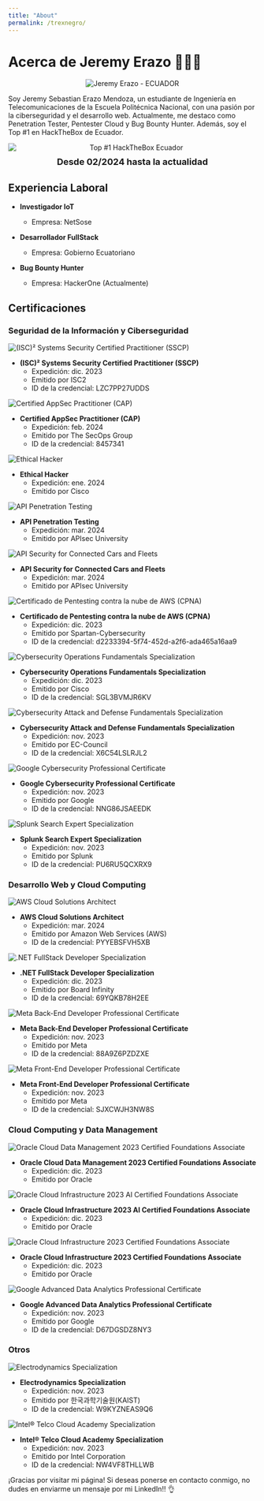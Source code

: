 ```yaml
---
title: "About"
permalink: /trexnegro/
---
```

# Acerca de Jeremy Erazo 👨🏻‍💻

<p align="center">
  <img src="/assets/images/IAM.png" alt="Jeremy Erazo - ECUADOR">
</p>

Soy Jeremy Sebastian Erazo Mendoza, un estudiante de Ingeniería en Telecomunicaciones de la Escuela Politécnica Nacional, con una pasión por la ciberseguridad y el desarrollo web. Actualmente, me destaco como Penetration Tester, Pentester Cloud y Bug Bounty Hunter. Además, soy el Top #1 en HackTheBox de Ecuador.

<div style="text-align:center;">
  <img src="/assets/images/IAMTPO1.jpg" alt="Top #1 HackTheBox Ecuador" style="display:block; margin:auto;">
  <p style="margin-top:10px; font-size:18px; font-weight:bold;">Desde 02/2024 hasta la actualidad</p>
</div>

## Experiencia Laboral

- **Investigador IoT**
  - Empresa: NetSose

- **Desarrollador FullStack**
  - Empresa: Gobierno Ecuatoriano

- **Bug Bounty Hunter**
  - Empresa: HackerOne (Actualmente)

## Certificaciones

### Seguridad de la Información y Ciberseguridad

![(ISC)² Systems Security Certified Practitioner (SSCP)](https://www.linkedin.com/in/jeremy-erazo-0811081b2/details/certifications/)
- **(ISC)² Systems Security Certified Practitioner (SSCP)**
  - Expedición: dic. 2023
  - Emitido por ISC2
  - ID de la credencial: LZC7PP27UDDS

![Certified AppSec Practitioner (CAP)](https://www.linkedin.com/in/jeremy-erazo-0811081b2/details/certifications/)
- **Certified AppSec Practitioner (CAP)**
  - Expedición: feb. 2024
  - Emitido por The SecOps Group
  - ID de la credencial: 8457341

![Ethical Hacker](https://www.linkedin.com/in/jeremy-erazo-0811081b2/details/certifications/)
- **Ethical Hacker**
  - Expedición: ene. 2024
  - Emitido por Cisco

![API Penetration Testing](https://www.linkedin.com/in/jeremy-erazo-0811081b2/details/certifications/)
- **API Penetration Testing**
  - Expedición: mar. 2024
  - Emitido por APIsec University

![API Security for Connected Cars and Fleets](https://www.linkedin.com/in/jeremy-erazo-0811081b2/details/certifications/)
- **API Security for Connected Cars and Fleets**
  - Expedición: mar. 2024
  - Emitido por APIsec University

![Certificado de Pentesting contra la nube de AWS (CPNA)](https://www.linkedin.com/in/jeremy-erazo-0811081b2/details/certifications/)
- **Certificado de Pentesting contra la nube de AWS (CPNA)**
  - Expedición: dic. 2023
  - Emitido por Spartan-Cybersecurity
  - ID de la credencial: d2233394-5f74-452d-a2f6-ada465a16aa9

![Cybersecurity Operations Fundamentals Specialization](https://www.linkedin.com/in/jeremy-erazo-0811081b2/details/certifications/)
- **Cybersecurity Operations Fundamentals Specialization**
  - Expedición: dic. 2023
  - Emitido por Cisco
  - ID de la credencial: SGL3BVMJR6KV

![Cybersecurity Attack and Defense Fundamentals Specialization](https://www.linkedin.com/in/jeremy-erazo-0811081b2/details/certifications/)
- **Cybersecurity Attack and Defense Fundamentals Specialization**
  - Expedición: nov. 2023
  - Emitido por EC-Council
  - ID de la credencial: X6C54LSLRJL2

![Google Cybersecurity Professional Certificate](https://www.linkedin.com/in/jeremy-erazo-0811081b2/details/certifications/)
- **Google Cybersecurity Professional Certificate**
  - Expedición: nov. 2023
  - Emitido por Google
  - ID de la credencial: NNG86JSAEEDK

![Splunk Search Expert Specialization](https://www.linkedin.com/in/jeremy-erazo-0811081b2/details/certifications/)
- **Splunk Search Expert Specialization**
  - Expedición: nov. 2023
  - Emitido por Splunk
  - ID de la credencial: PU6RU5QCXRX9


### Desarrollo Web y Cloud Computing

![AWS Cloud Solutions Architect](https://www.linkedin.com/in/jeremy-erazo-0811081b2/details/certifications/)
- **AWS Cloud Solutions Architect**
  - Expedición: mar. 2024
  - Emitido por Amazon Web Services (AWS)
  - ID de la credencial: PYYEBSFVH5XB

![.NET FullStack Developer Specialization](https://www.linkedin.com/in/jeremy-erazo-0811081b2/details/certifications/)
- **.NET FullStack Developer Specialization**
  - Expedición: dic. 2023
  - Emitido por Board Infinity
  - ID de la credencial: 69YQKB78H2EE

![Meta Back-End Developer Professional Certificate](https://www.linkedin.com/in/jeremy-erazo-0811081b2/details/certifications/)
- **Meta Back-End Developer Professional Certificate**
  - Expedición: nov. 2023
  - Emitido por Meta
  - ID de la credencial: 88A9Z6PZDZXE

![Meta Front-End Developer Professional Certificate](https://www.linkedin.com/in/jeremy-erazo-0811081b2/details/certifications/)
- **Meta Front-End Developer Professional Certificate**
  - Expedición: nov. 2023
  - Emitido por Meta
  - ID de la credencial: SJXCWJH3NW8S

### Cloud Computing y Data Management

![Oracle Cloud Data Management 2023 Certified Foundations Associate](https://www.linkedin.com/in/jeremy-erazo-0811081b2/details/certifications/)
- **Oracle Cloud Data Management 2023 Certified Foundations Associate**
  - Expedición: dic. 2023
  - Emitido por Oracle

![Oracle Cloud Infrastructure 2023 AI Certified Foundations Associate](https://www.linkedin.com/in/jeremy-erazo-0811081b2/details/certifications/)
- **Oracle Cloud Infrastructure 2023 AI Certified Foundations Associate**
  - Expedición: dic. 2023
  - Emitido por Oracle

![Oracle Cloud Infrastructure 2023 Certified Foundations Associate](https://www.linkedin.com/in/jeremy-erazo-0811081b2/details/certifications/)
- **Oracle Cloud Infrastructure 2023 Certified Foundations Associate**
  - Expedición: dic. 2023
  - Emitido por Oracle

![Google Advanced Data Analytics Professional Certificate](https://www.linkedin.com/in/jeremy-erazo-0811081b2/details/certifications/)
- **Google Advanced Data Analytics Professional Certificate**
  - Expedición: nov. 2023
  - Emitido por Google
  - ID de la credencial: D67DGSDZ8NY3

### Otros

![Electrodynamics Specialization](https://www.linkedin.com/in/jeremy-erazo-0811081b2/details/certifications/)
- **Electrodynamics Specialization**
  - Expedición: nov. 2023
  - Emitido por 한국과학기술원(KAIST)
  - ID de la credencial: W9KYZNEAS9Q6

![Intel® Telco Cloud Academy Specialization](https://www.linkedin.com/in/jeremy-erazo-0811081b2/details/certifications/)
- **Intel® Telco Cloud Academy Specialization**
  - Expedición: nov. 2023
  - Emitido por Intel Corporation
  - ID de la credencial: NW4VF8THLLWB


¡Gracias por visitar mi página! Si deseas ponerse en contacto conmigo, no dudes en enviarme un mensaje por mi LinkedIn!! 👌

